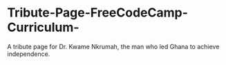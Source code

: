 # Tribute-Page-FreeCodeCamp-Curriculum-
A tribute page for Dr. Kwame Nkrumah, the man who led Ghana to achieve independence.
